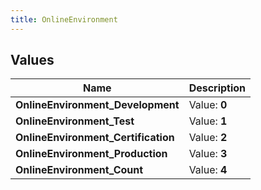 ```yaml
---
title: OnlineEnvironment
---
```


## Values
| Name | Description |
| ---- | ----------- |
| **OnlineEnvironment_Development** | Value: **0** |
| **OnlineEnvironment_Test** | Value: **1** |
| **OnlineEnvironment_Certification** | Value: **2** |
| **OnlineEnvironment_Production** | Value: **3** |
| **OnlineEnvironment_Count** | Value: **4** |

